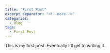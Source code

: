 ```yaml
---
title: "First Post"
excerpt_separator: "<!--more-->"
categories:
  - Blog
tags:
  - First Post
---
```


This is my first post. Eventually I'll get to writing it.
